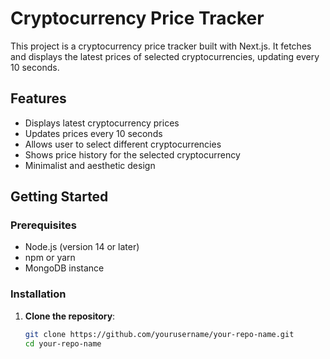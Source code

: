 # Cryptocurrency Price Tracker

This project is a cryptocurrency price tracker built with Next.js. It fetches and displays the latest prices of selected cryptocurrencies, updating every 10 seconds.

## Features

- Displays latest cryptocurrency prices
- Updates prices every 10 seconds
- Allows user to select different cryptocurrencies
- Shows price history for the selected cryptocurrency
- Minimalist and aesthetic design

## Getting Started

### Prerequisites

- Node.js (version 14 or later)
- npm or yarn
- MongoDB instance

### Installation

1. **Clone the repository**:
   ```sh
   git clone https://github.com/yourusername/your-repo-name.git
   cd your-repo-name
